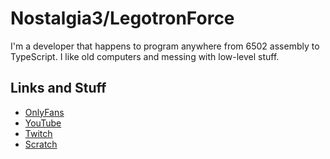 # Nostalgia3/LegotronForce
I'm a developer that happens to program anywhere from 6502 assembly to TypeScript. I like old computers and messing with low-level stuff.

## Links and Stuff
* [OnlyFans](https://www.youtube.com/watch?v=dQw4w9WgXcQ)
* [YouTube](https://www.youtube.com/channel/UC7XEHamhXUJLFr06k3jJRGA)
* [Twitch](https://twitch.tv/nostalgiacodes)
* [Scratch](https://scratch.mit.edu/users/LEGOTRONFORCEOP/)
